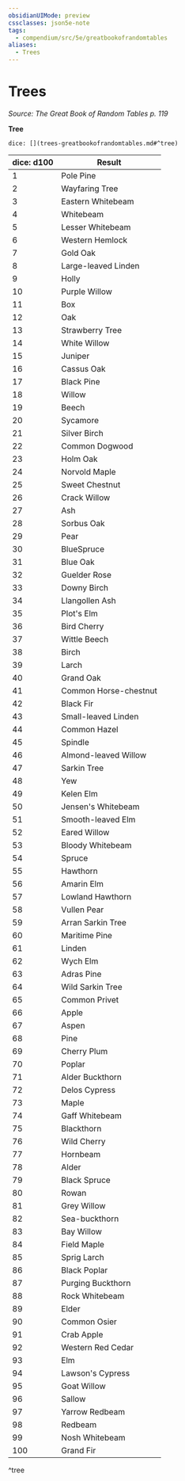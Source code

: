 ```yaml
---
obsidianUIMode: preview
cssclasses: json5e-note
tags:
  - compendium/src/5e/greatbookofrandomtables
aliases:
  - Trees
---
```

# Trees
*Source: The Great Book of Random Tables p. 119* 

**Tree**

`dice: [](trees-greatbookofrandomtables.md#^tree)`

| dice: d100 | Result |
|------------|--------|
| 1 | Pole Pine |
| 2 | Wayfaring Tree |
| 3 | Eastern Whitebeam |
| 4 | Whitebeam |
| 5 | Lesser Whitebeam |
| 6 | Western Hemlock |
| 7 | Gold Oak |
| 8 | Large-leaved Linden |
| 9 | Holly |
| 10 | Purple Willow |
| 11 | Box |
| 12 | Oak |
| 13 | Strawberry Tree |
| 14 | White Willow |
| 15 | Juniper |
| 16 | Cassus Oak |
| 17 | Black Pine |
| 18 | Willow |
| 19 | Beech |
| 20 | Sycamore |
| 21 | Silver Birch |
| 22 | Common Dogwood |
| 23 | Holm Oak |
| 24 | Norvold Maple |
| 25 | Sweet Chestnut |
| 26 | Crack Willow |
| 27 | Ash |
| 28 | Sorbus Oak |
| 29 | Pear |
| 30 | BlueSpruce |
| 31 | Blue Oak |
| 32 | Guelder Rose |
| 33 | Downy Birch |
| 34 | Llangollen Ash |
| 35 | Plot's Elm |
| 36 | Bird Cherry |
| 37 | Wittle Beech |
| 38 | Birch |
| 39 | Larch |
| 40 | Grand Oak |
| 41 | Common Horse-chestnut |
| 42 | Black Fir |
| 43 | Small-leaved Linden |
| 44 | Common Hazel |
| 45 | Spindle |
| 46 | Almond-leaved Willow |
| 47 | Sarkin Tree |
| 48 | Yew |
| 49 | Kelen Elm |
| 50 | Jensen's Whitebeam |
| 51 | Smooth-leaved Elm |
| 52 | Eared Willow |
| 53 | Bloody Whitebeam |
| 54 | Spruce |
| 55 | Hawthorn |
| 56 | Amarin Elm |
| 57 | Lowland Hawthorn |
| 58 | Vullen Pear |
| 59 | Arran Sarkin Tree |
| 60 | Maritime Pine |
| 61 | Linden |
| 62 | Wych Elm |
| 63 | Adras Pine |
| 64 | Wild Sarkin Tree |
| 65 | Common Privet |
| 66 | Apple |
| 67 | Aspen |
| 68 | Pine |
| 69 | Cherry Plum |
| 70 | Poplar |
| 71 | Alder Buckthorn |
| 72 | Delos Cypress |
| 73 | Maple |
| 74 | Gaff Whitebeam |
| 75 | Blackthorn |
| 76 | Wild Cherry |
| 77 | Hornbeam |
| 78 | Alder |
| 79 | Black Spruce |
| 80 | Rowan |
| 81 | Grey Willow |
| 82 | Sea-buckthorn |
| 83 | Bay Willow |
| 84 | Field Maple |
| 85 | Sprig Larch |
| 86 | Black Poplar |
| 87 | Purging Buckthorn |
| 88 | Rock Whitebeam |
| 89 | Elder |
| 90 | Common Osier |
| 91 | Crab Apple |
| 92 | Western Red Cedar |
| 93 | Elm |
| 94 | Lawson's Cypress |
| 95 | Goat Willow |
| 96 | Sallow |
| 97 | Yarrow Redbeam |
| 98 | Redbeam |
| 99 | Nosh Whitebeam |
| 100 | Grand Fir |
^tree
